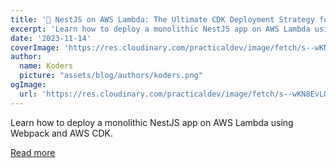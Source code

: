 ```yaml
---
title: '🦁 NestJS on AWS Lambda: The Ultimate CDK Deployment Strategy for Monolithic APIs'
excerpt: 'Learn how to deploy a monolithic NestJS app on AWS Lambda using Webpack and AWS CDK.'
date: '2023-11-14'
coverImage: 'https://res.cloudinary.com/practicaldev/image/fetch/s--wKN8EvLO--/c_imagga_scale,f_auto,fl_progressive,h_420,q_auto,w_1000/https://dev-to-uploads.s3.amazonaws.com/uploads/articles/ju2aagya3m56n0xx36l0.png'
author:
  name: Koders
  picture: "assets/blog/authors/koders.png"
ogImage:
  url: 'https://res.cloudinary.com/practicaldev/image/fetch/s--wKN8EvLO--/c_imagga_scale,f_auto,fl_progressive,h_420,q_auto,w_1000/https://dev-to-uploads.s3.amazonaws.com/uploads/articles/ju2aagya3m56n0xx36l0.png'
---
```


Learn how to deploy a monolithic NestJS app on AWS Lambda using Webpack and AWS CDK.

[Read more](https://dev.to/slsbytheodo/nestjs-on-aws-lambda-the-ultimate-cdk-deployment-strategy-for-monolithic-apis-380j)
